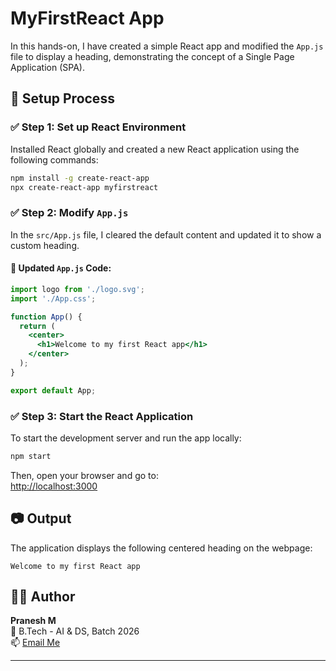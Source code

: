 # MyFirstReact App

In this hands-on, I have created a simple React app and modified the `App.js` file to display a heading, demonstrating the concept of a Single Page Application (SPA).

## 🔧 Setup Process

### ✅ Step 1: Set up React Environment

Installed React globally and created a new React application using the following commands:

```bash
npm install -g create-react-app
npx create-react-app myfirstreact
```

### ✅ Step 2: Modify `App.js`

In the `src/App.js` file, I cleared the default content and updated it to show a custom heading.

#### 🔹 Updated `App.js` Code:

```jsx
import logo from './logo.svg';
import './App.css';

function App() {
  return (
    <center>
      <h1>Welcome to my first React app</h1>
    </center>
  );
}

export default App;
```

### ✅ Step 3: Start the React Application

To start the development server and run the app locally:

```bash
npm start
```

Then, open your browser and go to:  
[http://localhost:3000](http://localhost:3000)

## 📷 Output

The application displays the following centered heading on the webpage:

```
Welcome to my first React app
```
## 🧑‍💻 Author

**Pranesh M**  
🚀 B.Tech - AI & DS, Batch 2026  
📫 [Email Me](mailto:m.pranesh15112004@gmail.com)

---